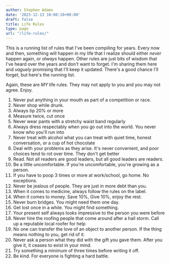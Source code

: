 ```yaml
---
author: Stephen Adams 
date: '2023-12-13 10:00:10+00:00'
draft: false
title: Life Rules 
type: page
url: "/life-rules/"
---
```


This is a running list of rules that I've been compiling for years. Every now and then, something will happen in my life that I realize should either *never* happen again, or *always* happen. Other rules are just bits of wisdom that I've heard over the years and don't want to forget. I'm sharing them here and _vaguely_ promising that I'll keep it updated. There's a good chance I'll forget, but here's the running list.

Again, these are *MY* life rules. They may not apply to you and you may not agree. Enjoy.

1. Never put anything in your mouth as part of a competition or race.
2. Never shop while drunk.
3. Always tip 20% or more
4. Measure twice, cut once
5. Never wear pants with a stretchy waist band regularly
6. Always dress respectably when you go out into the world. You never know who you'll run into
7. Never treat with alcohol what you can treat with quiet time, honest conversation, or a cup of hot chocolate
8. Deal with your problems as they arise. It's never convenient, and poor choices tend to rot over time. They don't get better
9. Read. Not all readers are good leaders, but all good leaders are readers.
10. Be a little uncomfortable. If you're uncomfortable, you're growing as a person.
11. If you have to poop 3 times or more at work/school, go home. No exceptions. 
12. Never be jealous of people. They are just in more debt than you.
13. When it comes to medicine, always follow the rules on the label.
14. When it comes to money. Save 10%, Give 10%, enjoy the rest.
15. Never burn bridges. You might need them one day.
16. Get lost once in a while. You might find something. 
17. Your present self always looks impressive to the person you were before
18. Never hire the roofing people that come around after a hail storm. Call up a reputable local roofer for help
19. No one can transfer the love of an object to another person. If the thing means nothing to you, get rid of it. 
20. Never ask a person what they did with the gift you gave them. After you give it, it ceases to exist in your mind.
21. Try something a minimum of three times before writing it off.
22. Be kind. For everyone is fighting a hard battle.

